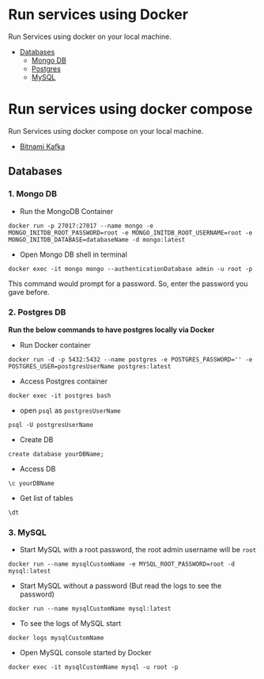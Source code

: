 # Run services using Docker

Run Services using docker on your local machine.

- [Databases](#Databases)
  - [Mongo DB](#1-Mongo-DB)
  - [Postgres](#2-Postgres-DB)
  - [MySQL](#3-MySQL)

# Run services using docker compose

Run Services using docker compose on your local machine.
- [Bitnami Kafka](docker-compose/docker-compose-bitnami-kafka.yml)


## Databases

### 1. Mongo DB
* Run the MongoDB Container
```
docker run -p 27017:27017 --name mongo -e MONGO_INITDB_ROOT_PASSWORD=root -e MONGO_INITDB_ROOT_USERNAME=root -e MONGO_INITDB_DATABASE=databaseName -d mongo:latest
```
* Open Mongo DB shell in terminal
```
docker exec -it mongo mongo --authenticationDatabase admin -u root -p
```
This command would prompt for a password. So, enter the password you gave before.
### 2. Postgres DB
**Run the below commands to have postgres locally via Docker**
* Run Docker container
```
docker run -d -p 5432:5432 --name postgres -e POSTGRES_PASSWORD='' -e POSTGRES_USER=postgresUserName postgres:latest
```
* Access Postgres container
```
docker exec -it postgres bash
```
* open `psql` as `postgresUserName`
```
psql -U postgresUserName
```
* Create DB
```
create database yourDBName;
```
* Access DB
```
\c yourDBName
```
* Get list of tables
```
\dt
```
### 3. MySQL
* Start MySQL with a root password, the root admin username will be `root`
```
docker run --name mysqlCustomName -e MYSQL_ROOT_PASSWORD=root -d mysql:latest
```
* Start MySQL without a password (But read the logs to see the password)
```
docker run --name mysqlCustomName mysql:latest
```
* To see the logs of MySQL start
```
docker logs mysqlCustomName
```
* Open MySQL console started by Docker
```
docker exec -it mysqlCustomName mysql -u root -p
```
